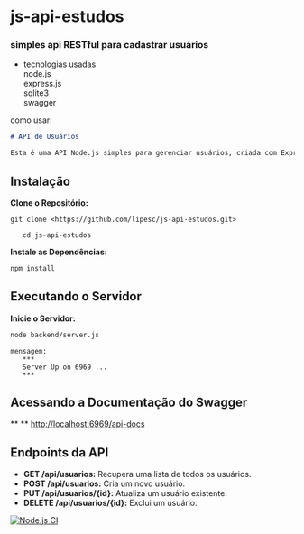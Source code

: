 ﻿# js-api-estudos
### simples api RESTful para cadastrar usuários
 - tecnologias usadas\
 node.js\
 express.js\
 sqlite3\
 swagger

 como usar:

```markdown
# API de Usuários

Esta é uma API Node.js simples para gerenciar usuários, criada com Express e SQLite. Documentação feita com Swagger.
```

## Instalação

**Clone o Repositório:**
   ```
   git clone <https://github.com/lipesc/js-api-estudos.git>
   
   ```
```
   cd js-api-estudos
   ```

**Instale as Dependências:**
   ```bash
   npm install
   ```

## Executando o Servidor

**Inicie o Servidor:**
   ```bash
   node backend/server.js 
   ```
```
mensagem:  
   *** 
   Server Up on 6969 ... 
   ***
```
   

## Acessando a Documentação do Swagger

** ** [http://localhost:6969/api-docs](http://localhost:6969/api-docs)

## Endpoints da API

* **GET /api/usuarios:** Recupera uma lista de todos os usuários.
* **POST /api/usuarios:** Cria um novo usuário.
* **PUT /api/usuarios/{id}:** Atualiza um usuário existente.
* **DELETE /api/usuarios/{id}:** Exclui um usuário. 

[![Node.js CI](https://github.com/lipesc/js_manager_users_rest/actions/workflows/node.js.yml/badge.svg)](https://github.com/lipesc/js_manager_users_rest/actions/workflows/node.js.yml)
